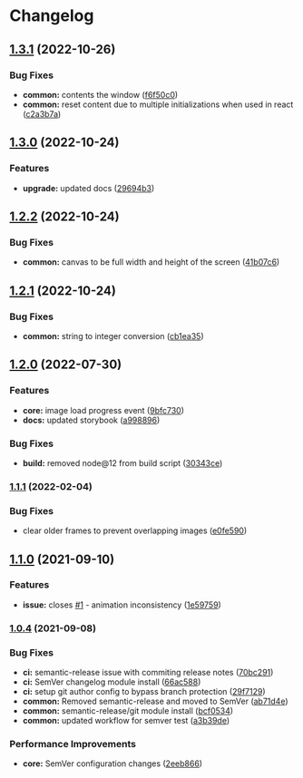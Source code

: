 # Changelog

## [1.3.1](https://github.com/m5kr1pka/canvas-scroll-clip/compare/v1.3.0...v1.3.1) (2022-10-26)


### Bug Fixes

* **common:** contents the window ([f6f50c0](https://github.com/m5kr1pka/canvas-scroll-clip/commit/f6f50c0f5303429d65109d94e143b9594abafb28))
* **common:** reset content due to multiple initializations when used in react ([c2a3b7a](https://github.com/m5kr1pka/canvas-scroll-clip/commit/c2a3b7aa83bcdd20bb1effd30b26de10e743e9d5))

## [1.3.0](https://github.com/m5kr1pka/canvas-scroll-clip/compare/v1.2.2...v1.3.0) (2022-10-24)


### Features

* **upgrade:** updated docs ([29694b3](https://github.com/m5kr1pka/canvas-scroll-clip/commit/29694b359cb5a895d2144fe0fa4406d88d6bfc48))

## [1.2.2](https://github.com/m5kr1pka/canvas-scroll-clip/compare/v1.2.1...v1.2.2) (2022-10-24)


### Bug Fixes

* **common:** canvas to be full width and height of the screen ([41b07c6](https://github.com/m5kr1pka/canvas-scroll-clip/commit/41b07c6ec749a199e547302e47d989584ed1e57f))

## [1.2.1](https://github.com/m5kr1pka/canvas-scroll-clip/compare/v1.2.0...v1.2.1) (2022-10-24)


### Bug Fixes

* **common:** string to integer conversion ([cb1ea35](https://github.com/m5kr1pka/canvas-scroll-clip/commit/cb1ea351433b406ca92dcd1a4068517d2dcc4ba6))

## [1.2.0](https://github.com/m5kr1pka/canvas-scroll-clip/compare/v1.1.1...v1.2.0) (2022-07-30)


### Features

* **core:** image load progress event ([9bfc730](https://github.com/m5kr1pka/canvas-scroll-clip/commit/9bfc730c5cd5f0eb1bf3e83b939f797cef723df3))
* **docs:** updated storybook ([a998896](https://github.com/m5kr1pka/canvas-scroll-clip/commit/a998896705508972770544e8bcff76448a260e48))


### Bug Fixes

* **build:** removed node@12 from build script ([30343ce](https://github.com/m5kr1pka/canvas-scroll-clip/commit/30343ce677811f009f3c86add7a134352cb4b7df))

### [1.1.1](https://github.com/m5kr1pka/canvas-scroll-clip/compare/v1.1.0...v1.1.1) (2022-02-04)


### Bug Fixes

* clear older frames to prevent overlapping images ([e0fe590](https://github.com/m5kr1pka/canvas-scroll-clip/commit/e0fe5908e2c71b5dbd1f0092439a49503fea3c3a))

## [1.1.0](https://www.github.com/m5kr1pka/canvas-scroll-clip/compare/v1.0.4...v1.1.0) (2021-09-10)


### Features

* **issue:** closes [#1](https://www.github.com/m5kr1pka/canvas-scroll-clip/issues/1) - animation inconsistency ([1e59759](https://www.github.com/m5kr1pka/canvas-scroll-clip/commit/1e597590439c184691c474d58e56bc28149940f0))

### [1.0.4](https://www.github.com/m5kr1pka/canvas-scroll-clip/compare/v1.0.3...v1.0.4) (2021-09-08)


### Bug Fixes

* **ci:** semantic-release issue with commiting release notes ([70bc291](https://www.github.com/m5kr1pka/canvas-scroll-clip/commit/70bc2911860e513ed5b20caa1dbde9023477b73d))
* **ci:** SemVer changelog module install ([66ac588](https://www.github.com/m5kr1pka/canvas-scroll-clip/commit/66ac588d72cd1aca64cf70409af6d4eea7e00c75))
* **ci:** setup git author config to bypass branch protection ([29f7129](https://www.github.com/m5kr1pka/canvas-scroll-clip/commit/29f7129d9483a13fa7f1bd95b20fd92474c2febe))
* **common:** Removed semantic-release and moved to SemVer ([ab71d4e](https://www.github.com/m5kr1pka/canvas-scroll-clip/commit/ab71d4e612c76f702cbf4fe83f3838325b900aad))
* **common:** semantic-release/git module install ([bcf0534](https://www.github.com/m5kr1pka/canvas-scroll-clip/commit/bcf05348281f867a0fdf54646d67d04f6ec70dc4))
* **common:** updated workflow for semver test ([a3b39de](https://www.github.com/m5kr1pka/canvas-scroll-clip/commit/a3b39de63e839da3c879484b86e94bd6c8a36723))


### Performance Improvements

* **core:** SemVer configuration changes ([2eeb866](https://www.github.com/m5kr1pka/canvas-scroll-clip/commit/2eeb866cb69a0af6d76a60eeacba9676818a2a28))
